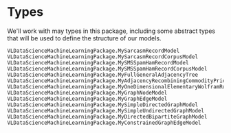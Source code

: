 # Types
We'll work with may types in this package, including some abstract types that will be used to define the structure of our models.

```@docs
VLDataScienceMachineLearningPackage.MySarcasmRecordModel
VLDataScienceMachineLearningPackage.MySarcasmRecordCorpusModel
VLDataScienceMachineLearningPackage.MySMSSpamHamRecordModel
VLDataScienceMachineLearningPackage.MySMSSpamHamRecordCorpusModel
VLDataScienceMachineLearningPackage.MyFullGeneralAdjacencyTree
VLDataScienceMachineLearningPackage.MyAdjacencyRecombiningCommodityPriceTree
VLDataScienceMachineLearningPackage.MyOneDimensionalElementaryWolframRuleModel
VLDataScienceMachineLearningPackage.MyGraphNodeModel
VLDataScienceMachineLearningPackage.MyGraphEdgeModel
VLDataScienceMachineLearningPackage.MySimpleDirectedGraphModel
VLDataScienceMachineLearningPackage.MySimpleUndirectedGraphModel
VLDataScienceMachineLearningPackage.MyDirectedBipartiteGraphModel
VLDataScienceMachineLearningPackage.MyConstrainedGraphEdgeModel
```